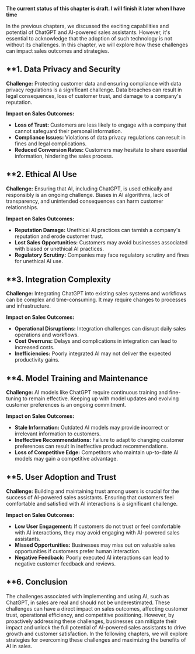 **The current status of this chapter is draft. I will finish it later when I have time**

In the previous chapters, we discussed the exciting capabilities and potential of ChatGPT and AI-powered sales assistants. However, it's essential to acknowledge that the adoption of such technology is not without its challenges. In this chapter, we will explore how these challenges can impact sales outcomes and strategies.

\*\*1. **Data Privacy and Security**
------------------------------------

**Challenge:** Protecting customer data and ensuring compliance with data privacy regulations is a significant challenge. Data breaches can result in legal consequences, loss of customer trust, and damage to a company's reputation.

**Impact on Sales Outcomes:**

* **Loss of Trust:** Customers are less likely to engage with a company that cannot safeguard their personal information.
* **Compliance Issues:** Violations of data privacy regulations can result in fines and legal complications.
* **Reduced Conversion Rates:** Customers may hesitate to share essential information, hindering the sales process.

\*\*2. **Ethical AI Use**
-------------------------

**Challenge:** Ensuring that AI, including ChatGPT, is used ethically and responsibly is an ongoing challenge. Biases in AI algorithms, lack of transparency, and unintended consequences can harm customer relationships.

**Impact on Sales Outcomes:**

* **Reputation Damage:** Unethical AI practices can tarnish a company's reputation and erode customer trust.
* **Lost Sales Opportunities:** Customers may avoid businesses associated with biased or unethical AI practices.
* **Regulatory Scrutiny:** Companies may face regulatory scrutiny and fines for unethical AI use.

\*\*3. **Integration Complexity**
---------------------------------

**Challenge:** Integrating ChatGPT into existing sales systems and workflows can be complex and time-consuming. It may require changes to processes and infrastructure.

**Impact on Sales Outcomes:**

* **Operational Disruptions:** Integration challenges can disrupt daily sales operations and workflows.
* **Cost Overruns:** Delays and complications in integration can lead to increased costs.
* **Inefficiencies:** Poorly integrated AI may not deliver the expected productivity gains.

\*\*4. **Model Training and Maintenance**
-----------------------------------------

**Challenge:** AI models like ChatGPT require continuous training and fine-tuning to remain effective. Keeping up with model updates and evolving customer preferences is an ongoing commitment.

**Impact on Sales Outcomes:**

* **Stale Information:** Outdated AI models may provide incorrect or irrelevant information to customers.
* **Ineffective Recommendations:** Failure to adapt to changing customer preferences can result in ineffective product recommendations.
* **Loss of Competitive Edge:** Competitors who maintain up-to-date AI models may gain a competitive advantage.

\*\*5. **User Adoption and Trust**
----------------------------------

**Challenge:** Building and maintaining trust among users is crucial for the success of AI-powered sales assistants. Ensuring that customers feel comfortable and satisfied with AI interactions is a significant challenge.

**Impact on Sales Outcomes:**

* **Low User Engagement:** If customers do not trust or feel comfortable with AI interactions, they may avoid engaging with AI-powered sales assistants.
* **Missed Opportunities:** Businesses may miss out on valuable sales opportunities if customers prefer human interaction.
* **Negative Feedback:** Poorly executed AI interactions can lead to negative customer feedback and reviews.

\*\*6. **Conclusion**
---------------------

The challenges associated with implementing and using AI, such as ChatGPT, in sales are real and should not be underestimated. These challenges can have a direct impact on sales outcomes, affecting customer trust, operational efficiency, and competitive positioning. However, by proactively addressing these challenges, businesses can mitigate their impact and unlock the full potential of AI-powered sales assistants to drive growth and customer satisfaction. In the following chapters, we will explore strategies for overcoming these challenges and maximizing the benefits of AI in sales.
